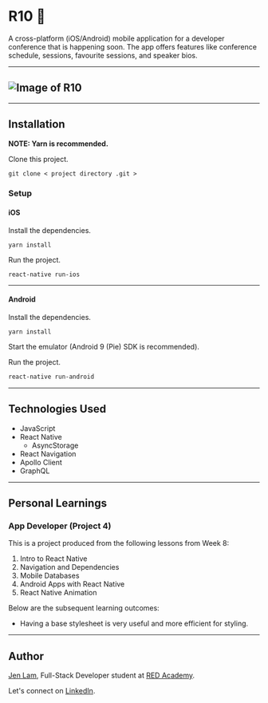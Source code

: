 # R10 📱

A cross-platform (iOS/Android) mobile application for a developer conference that is happening soon.
The app offers features like conference schedule, sessions, favourite sessions, and speaker bios.

---

## ![Image of R10](https://github.com/nejmal/R10/blob/master/R10.png)

---

## Installation

**NOTE: Yarn is recommended.**

Clone this project.

```
git clone < project directory .git >
```

### Setup

#### iOS

Install the dependencies.

```
yarn install
```

Run the project.

```
react-native run-ios
```

---

#### Android

Install the dependencies.

```
yarn install
```

Start the emulator (Android 9 (Pie) SDK is recommended).

Run the project.

```bash
react-native run-android
```

---

## Technologies Used

- JavaScript
- React Native
  - AsyncStorage
- React Navigation
- Apollo Client
- GraphQL

---

## Personal Learnings

### App Developer (Project 4)

This is a project produced from the following lessons from Week 8:

1. Intro to React Native
2. Navigation and Dependencies
3. Mobile Databases
4. Android Apps with React Native
5. React Native Animation

Below are the subsequent learning outcomes:

- Having a base stylesheet is very useful and more efficient for styling.

---

## Author

[Jen Lam](https://github.com/agalcalledjen), Full-Stack Developer student at [RED Academy](https://redacademy.com/vancouver/).

Let's connect on [LinkedIn](https://www.linkedin.com/in/agalcalledjen/).
